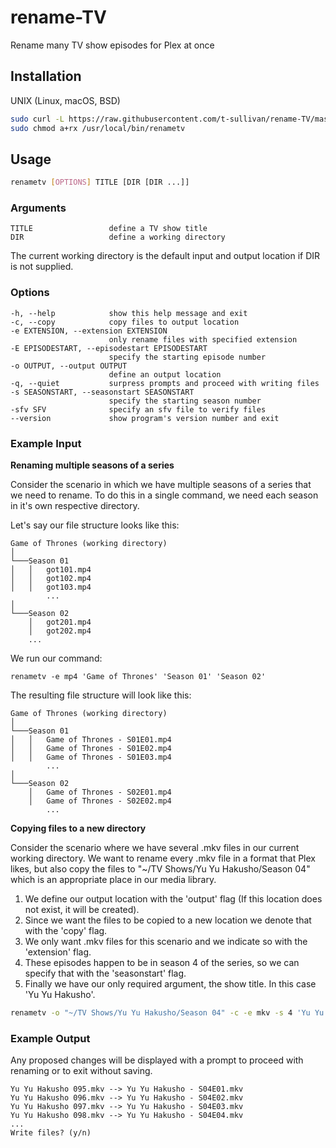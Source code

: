 # rename-TV
Rename many TV show episodes for Plex at once

## Installation
UNIX (Linux, macOS, BSD)
```bash
sudo curl -L https://raw.githubusercontent.com/t-sullivan/rename-TV/master/renametv -o /usr/local/bin/renametv
sudo chmod a+rx /usr/local/bin/renametv
```

## Usage
```bash
renametv [OPTIONS] TITLE [DIR [DIR ...]]
```

### Arguments
```
TITLE                 define a TV show title
DIR                   define a working directory
```
The current working directory is the default input and output location if DIR is not supplied.

### Options
```
-h, --help            show this help message and exit
-c, --copy            copy files to output location
-e EXTENSION, --extension EXTENSION
                      only rename files with specified extension
-E EPISODESTART, --episodestart EPISODESTART
                      specify the starting episode number
-o OUTPUT, --output OUTPUT
                      define an output location
-q, --quiet           surpress prompts and proceed with writing files
-s SEASONSTART, --seasonstart SEASONSTART
                      specify the starting season number
-sfv SFV              specify an sfv file to verify files
--version             show program's version number and exit
```

### Example Input
**Renaming multiple seasons of a series**

Consider the scenario in which we have multiple seasons of a series that we need to rename. To do this in a single command, we need each season in it's own respective directory.

Let's say our file structure looks like this:
```
Game of Thrones (working directory)
│
└───Season 01
│   │   got101.mp4
│   │   got102.mp4
│   │   got103.mp4
		...
│
└───Season 02
    │   got201.mp4
    │   got202.mp4
    ...
```

We run our command:
```
renametv -e mp4 'Game of Thrones' 'Season 01' 'Season 02'
```

The resulting file structure will look like this:
```
Game of Thrones (working directory)
│
└───Season 01
│   │   Game of Thrones - S01E01.mp4
│   │   Game of Thrones - S01E02.mp4
│   │   Game of Thrones - S01E03.mp4
		...
│
└───Season 02
    │   Game of Thrones - S02E01.mp4
    │   Game of Thrones - S02E02.mp4
		...
```

**Copying files to a new directory**

Consider the scenario where we have several .mkv files in our current working directory. We want to rename every .mkv file in a format that Plex likes, but also copy the files to "~/TV Shows/Yu Yu Hakusho/Season 04" which is an appropriate place in our media library.

1. We define our output location with the 'output' flag (If this location does not exist, it will be created).
2. Since we want the files to be copied to a new location we denote that with the 'copy' flag.
3. We only want .mkv files for this scenario and we indicate so with the 'extension' flag.
4. These episodes happen to be in season 4 of the series, so we can specify that with the 'seasonstart' flag.
5. Finally we have our only required argument, the show title. In this case 'Yu Yu Hakusho'.

```bash
renametv -o "~/TV Shows/Yu Yu Hakusho/Season 04" -c -e mkv -s 4 'Yu Yu Hakusho'
```

### Example Output
Any proposed changes will be displayed with a prompt to proceed with renaming or to exit without saving.

```
Yu Yu Hakusho 095.mkv --> Yu Yu Hakusho - S04E01.mkv
Yu Yu Hakusho 096.mkv --> Yu Yu Hakusho - S04E02.mkv
Yu Yu Hakusho 097.mkv --> Yu Yu Hakusho - S04E03.mkv
Yu Yu Hakusho 098.mkv --> Yu Yu Hakusho - S04E04.mkv
...
Write files? (y/n)
```
